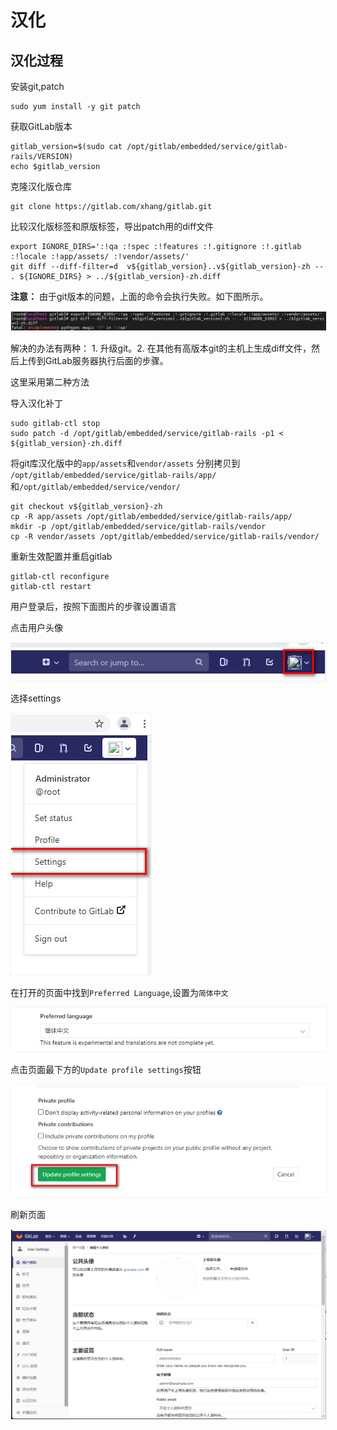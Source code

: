 # 汉化

## 汉化过程

安装git,patch

```
sudo yum install -y git patch
```

获取GitLab版本

```
gitlab_version=$(sudo cat /opt/gitlab/embedded/service/gitlab-rails/VERSION)
echo $gitlab_version
```

克隆汉化版仓库

```
git clone https://gitlab.com/xhang/gitlab.git
```

比较汉化版标签和原版标签，导出patch用的diff文件

```
export IGNORE_DIRS=':!qa :!spec :!features :!.gitignore :!.gitlab :!locale :!app/assets/ :!vendor/assets/'
git diff --diff-filter=d  v${gitlab_version}..v${gitlab_version}-zh -- . ${IGNORE_DIRS} > ../${gitlab_version}-zh.diff
```

**注意：** 由于git版本的问题，上面的命令会执行失败。如下图所示。

<img  style="border:1px solid #F3F4F4" src="imgs/13.jpg"/>

解决的办法有两种： 1. 升级git。2. 在其他有高版本git的主机上生成diff文件，然后上传到GitLab服务器执行后面的步骤。

这里采用第二种方法


导入汉化补丁
```
sudo gitlab-ctl stop
sudo patch -d /opt/gitlab/embedded/service/gitlab-rails -p1 < ${gitlab_version}-zh.diff
```

将git库汉化版中的```app/assets```和```vendor/assets``` 分别拷贝到 ```/opt/gitlab/embedded/service/gitlab-rails/app/```和```/opt/gitlab/embedded/service/vendor/```

```
git checkout v${gitlab_version}-zh
cp -R app/assets /opt/gitlab/embedded/service/gitlab-rails/app/
mkdir -p /opt/gitlab/embedded/service/gitlab-rails/vendor
cp -R vendor/assets /opt/gitlab/embedded/service/gitlab-rails/vendor/
```

重新生效配置并重启gitlab
```
gitlab-ctl reconfigure
gitlab-ctl restart
```

用户登录后，按照下面图片的步骤设置语言

点击用户头像

<img  style="border:1px solid #F3F4F4" src="imgs/15.jpg"/>

选择settings

<img  style="border:1px solid #F3F4F4" src="imgs/16.jpg"/>

在打开的页面中找到```Preferred Language```,设置为```简体中文```

<img  style="border:1px solid #F3F4F4" src="imgs/17.jpg"/>

点击页面最下方的```Update profile settings```按钮

<img  style="border:1px solid #F3F4F4" src="imgs/18.jpg"/>

刷新页面

<img  style="border:1px solid #F3F4F4" src="imgs/19.jpg"/>